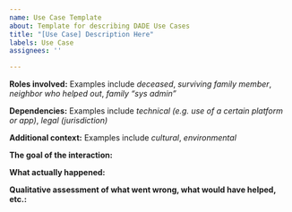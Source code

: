 ```yaml
---
name: Use Case Template
about: Template for describing DADE Use Cases
title: "[Use Case] Description Here"
labels: Use Case
assignees: ''

---
```


**Roles involved:** 
Examples include *deceased*, *surviving family member*, *neighbor who helped out*, *family “sys admin”*

**Dependencies:**
Examples include *technical (e.g. use of a certain platform or app)*, *legal (jurisdiction)*

**Additional context:**
Examples include *cultural*, *environmental*

**The goal of the interaction:**

**What actually happened:**

**Qualitative assessment of what went wrong, what would have helped, etc.:**
